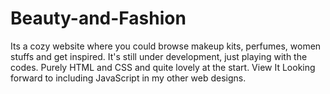 # Beauty-and-Fashion
Its a cozy website where you could browse makeup kits, perfumes, women stuffs and get inspired.
It's still under development, just playing with the codes. Purely HTML and CSS and quite lovely at the start. View It
Looking forward to including JavaScript in my other web designs.
